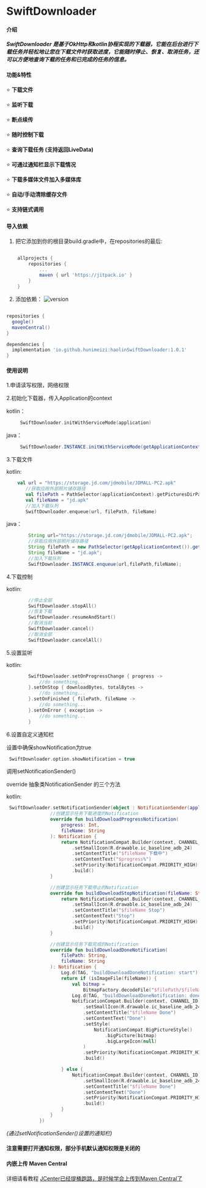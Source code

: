 # SwiftDownloader

#### 介绍
 **_SwiftDownloader 是基于OkHttp和kotlin协程实现的下载器，它能在后台进行下载任务并轻松地让您在下载文件时获取进度，它能随时停止、恢复、取消任务，还可以方便地查询下载的任务和已完成的任务的信息。_** 

#### 功能&特性


 :star: **下载文件**

 :star: **监听下载**

 :star: **断点续传**

 :star: **随时控制下载**

 :star: **查询下载任务 (支持返回LiveData)**

 :star: **可通过通知栏显示下载情况** 

 :star: **下载多媒体文件加入多媒体库** 

 :star: **自动/手动清除缓存文件** 

 :star: **支持链式调用**


#### 导入依赖

1. 把它添加到你的根目录build.gradle中，在repositories的最后:
```groovy

	allprojects {
		repositories {
			...
			maven { url 'https://jitpack.io' }
		}
	}

```

2. 添加依赖：
![version](https://jitpack.io/v/com.gitee.jiang_li_jie_j/awesome-downloader.svg)
```groovy

repositories {
  google()
  mavenCentral()
}

dependencies {
  implementation 'io.github.hunimeizi:haolinSwiftDownloader:1.0.1'
}

```


#### 使用说明

1.申请读写权限，网络权限

2.初始化下载器，传入Application的context

kotlin：
```kotlin
	 SwiftDownloader.initWithServiceMode(application)
```
java：
```java    
	 SwiftDownloader.INSTANCE.initWithServiceMode(getApplicationContext());
```
3.下载文件 

kotlin:
 ```kotlin
	 val url = "https://storage.jd.com/jdmobile/JDMALL-PC2.apk"
        //获取应用外部照片储存路径
        val filePath = PathSelector(applicationContext).getPicturesDirPath()
        val fileName = "jd.apk"
        //加入下载队列
        SwiftDownloader.enqueue(url, filePath, fileName)
```
java：
```java
        String url="https://storage.jd.com/jdmobile/JDMALL-PC2.apk";
        //获取应用外部照片储存路径
        String filePath = new PathSelector(getApplicationContext()).getPicturesDirPath();
        String fileName = "jd.apk";
        //加入下载队列
        SwiftDownloader.INSTANCE.enqueue(url,filePath,fileName);

```
4.下载控制

kotlin:
```kotlin
        //停止全部
        SwiftDownloader.stopAll()
        //恢复下载
        SwiftDownloader.resumeAndStart()
        //取消当前
        SwiftDownloader.cancel()
        //取消全部
        SwiftDownloader.cancelAll()
```

5.设置监听

kotlin:
```kotlin
        SwiftDownloader.setOnProgressChange { progress ->
            //do something...
        }.setOnStop { downloadBytes, totalBytes ->
            //do something...
        }.setOnFinished { filePath, fileName ->
            //do something...
        }.setOnError { exception ->
            //do something...
        }
```

6.设置自定义通知栏

设置中确保showNotification为true
```kotlin
 SwiftDownloader.option.showNotification = true
```
调用setNotificationSender()

override 抽象类NotificationSender 的三个方法

kotlin:
```kotlin
 SwiftDownloader.setNotificationSender(object : NotificationSender(applicationContext) {
                //创建显示任务下载进度的Notification
                override fun buildDownloadProgressNotification(
                    progress: Int,
                    fileName: String
                ): Notification {
                    return NotificationCompat.Builder(context, CHANNEL_ID)
                        .setSmallIcon(R.drawable.ic_baseline_adb_24)
                        .setContentTitle("$fileName 下载中")
                        .setContentText("$progress%")
                        .setPriority(NotificationCompat.PRIORITY_HIGH)
                        .build()
                }

                //创建显示任务下载停止的Notification
                override fun buildDownloadStopNotification(fileName: String): Notification {
                    return NotificationCompat.Builder(context, CHANNEL_ID)
                        .setSmallIcon(R.drawable.ic_baseline_adb_24)
                        .setContentTitle("$fileName Stop")
                        .setContentText("Stop")
                        .setPriority(NotificationCompat.PRIORITY_HIGH)
                        .build()
                }

                //创建显示任务下载完成的Notification
                override fun buildDownloadDoneNotification(
                    filePath: String,
                    fileName: String
                ): Notification {
                    Log.d(TAG, "buildDownloadDoneNotification: start")
                    return if (isImageFile(fileName)) {
                        val bitmap =
                            BitmapFactory.decodeFile("$filePath/$fileName")
                        Log.d(TAG, "buildDownloadDoneNotification: done")
                        NotificationCompat.Builder(context, CHANNEL_ID)
                            .setSmallIcon(R.drawable.ic_baseline_adb_24)
                            .setContentTitle("$fileName Done")
                            .setContentText("Done")
                            .setStyle(
                                NotificationCompat.BigPictureStyle()
                                    .bigPicture(bitmap)
                                    .bigLargeIcon(null)
                            )
                            .setPriority(NotificationCompat.PRIORITY_HIGH)
                            .build()

                    } else {
                        NotificationCompat.Builder(context, CHANNEL_ID)
                            .setSmallIcon(R.drawable.ic_baseline_adb_24)
                            .setContentTitle("$fileName Done")
                            .setContentText("Done")
                            .setPriority(NotificationCompat.PRIORITY_HIGH)
                            .build()
                    }
                }
            })
```

_(通过setNotificationSender()设置的通知栏)_

#### 注意需要打开通知权限，部分手机默认通知权限是关闭的

#### 内嵌上传 Maven Central
详细请看教程
[JCenter已经提桶跑路，是时候学会上传到Maven Central了](https://mp.weixin.qq.com/s/CrfYc1KsugJKPy_0rDZ49Q)
